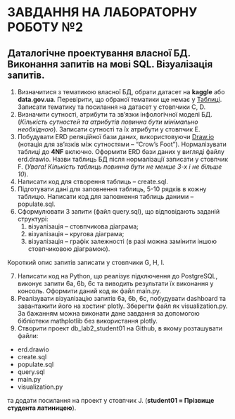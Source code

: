# ЗАВДАННЯ НА ЛАБОРАТОРНУ РОБОТУ №2
## Даталогічне проектування власної БД. Виконання запитів на мові SQL. Візуалізація запитів.
1. Визначитися з тематикою власної БД, обрати датасет на **kaggle** або
**data.gov.ua**. Перевірити, що обраної тематики ще немає у [Таблиці](https://docs.google.com/spreadsheets/d/1-VSnwiJ7IzvS08lIo8FOZ0fV2uOM6HFs3lL8cc6bFYY/edit?usp=sharing). Записати
тематику та посилання на датасет у стовпчики C, D.
2. Визначити сутності, атрибути та зв’язки інфологічної моделі БД.
(*Кількість сутностей та атрибутів повинна бути мінімально необхідною*).
Записати сутності та їх атрибути у стовпчик E.
3. Побудувати ERD реляційної бази даних, використовуючи [Draw.io](https://draw.io)
(нотація для зв’язків між сутностями – “Crow’s Foot”). Нормалізувати
таблиці до **4NF** включно. Оформити ERD бази даних у вигляді файлу
erd.drawio. Назви таблиць БД після нормалізації записати у стовпчик F. (*Увага!
Кількість таблиць повинна бути не менше 3-х і не більше 10*).
4. Написати код для створення таблиць – create.sql.
5. Підготувати дані для заповнення таблиць, 5-10 рядків в кожну
таблицю. Написати код для заповнення таблиць даними – populate.sql.
6. Сформулювати 3 запити (файл query.sql), що відповідають заданій
структурі:
   1. візуалізація – стовпчикова діаграма; 
   2. візуалізація – кругова діаграма; 
   3. візуалізація – графік залежності (в разі можна замінити іншою
   стовпчиковою діаграмою).

Короткий опис запитів записати у стовпчики G, H, I.

7. Написати код на Python, що реалізує підключення до PostgreSQL,
виконує запити 6a, 6b, 6c та виводить результати їх виконання у консоль.
Оформити даний код як файл main.py.
8. Реалізувати візуалізацію запитів 6a, 6b, 6c, побудувати dashboard та
завантажити його на хостинг plotly. Зберегти файл як visualization.py. За
бажанням можна виконати дане завдання за допомогою бібліотеки mathplotlib
без використання plotly.
9. Створити проект db_lab2_student01 на Github, в якому розташувати
файли:
- erd.drawio
- create.sql
- populate.sql
- query.sql
- main.py
- visualization.py

та додати посилання на проект у стовпчик J. (**student01 = Прізвище студента
латиницею**).